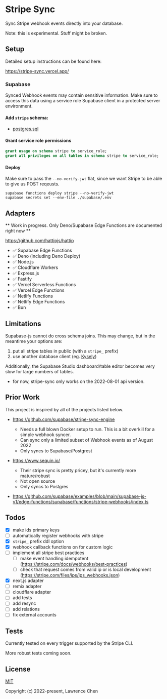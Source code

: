 # Stripe Sync

Sync Stripe webhook events directly into your database.

Note: this is experimental. Stuff might be broken.

## Setup

Detailed setup instructions can be found here:

https://stripe-sync.vercel.app/

### Supabase

Synced Webhook events may contain sensitive information. Make sure to access this data using a service role Supabase client in a protected server environment.

#### Add `stripe` schema:

- [postgres.sql](/packages/stripe-sync/generated/postgres.sql)

#### Grant service role permissions

```sql
grant usage on schema stripe to service_role;
grant all privileges on all tables in schema stripe to service_role;
```

#### Deploy

Make sure to pass the `--no-verify-jwt` flat, since we want Stripe to be able to give us POST reqeusts.

```
supabase functions deploy stripe --no-verify-jwt
supabase secrets set --env-file ./supabase/.env
```

## Adapters

** Work in progress. Only Deno/Supabase Edge Functions are documented right now **

https://github.com/hattipjs/hattip

- ✅ Supabase Edge Functions
- ✅ Deno (including Deno Deploy)
- ✅ Node.js
- ✅ Cloudflare Workers
- ✅ Express.js
- ✅ Fastify
- ✅ Vercel Serverless Functions
- ✅ Vercel Edge Functions
- ✅ Netlify Functions
- ✅ Netlify Edge Functions
- ✅ Bun

## Limitations

Supabase-js cannot do cross schema joins. This may change, but in the meantime your options are:

1. put all stripe tables in public (with a `stripe_` prefix)
2. use another database client (eg. [Kysely](https://github.com/koskimas/kysely))

Additionally, the Supabase Studio dashboard/table editor becomes very slow for large numbers of tables.

- for now, stripe-sync only works on the 2022-08-01 api version.

## Prior Work

This project is inspired by all of the projects listed below.

- https://github.com/supabase/stripe-sync-engine

  - Needs a full blown Docker setup to run. This is a bit overkill for a simple webhook syncer.
  - Can sync only a limited subset of Webhook events as of August 2022
  - Only syncs to Supabase/Postgrest

- https://www.sequin.io/

  - Their stripe sync is pretty pricey, but it's currently more mature/robust
  - Not open source
  - Only syncs to Postgres

- https://github.com/supabase/examples/blob/main/supabase-js-v1/edge-functions/supabase/functions/stripe-webhooks/index.ts

## Todos

- [x] make ids primary keys
- [ ] automatically register webhooks with stripe
- [x] `stripe_` prefix ddl option
- [x] webhook callback functions on for custom logic
- [ ] implement all stripe best practices
  - [ ] make event handling idempotent (https://stripe.com/docs/webhooks/best-practices)
  - [ ] check that request comes from valid ip or is local development (https://stripe.com/files/ips/ips_webhooks.json)
- [x] next.js adapter
- [ ] remix adapter
- [ ] cloudflare adapter
- [ ] add tests
- [ ] add resync
- [ ] add relations
- [ ] fix external accounts

## Tests

Currently tested on every trigger supported by the Stripe CLI.

More robust tests coming soon.

## License

[MIT](https://github.com/lawrencecchen/stripe-sync/blob/main/LICENSE)

Copyright (c) 2022-present, Lawrence Chen

